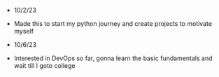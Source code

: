 - 10/2/23
- Made this to start my python journey and create projects to motivate myself

-  10/6/23
- Interested in DevOps so far, gonna learn the basic fundamentals and wait till I goto college
